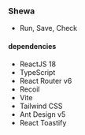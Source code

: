 ### Shewa

- Run, Save, Check

#### dependencies

- ReactJS 18
- TypeScript
- React Router v6
- Recoil
- Vite
- Tailwind CSS
- Ant Design v5
- React Toastify
